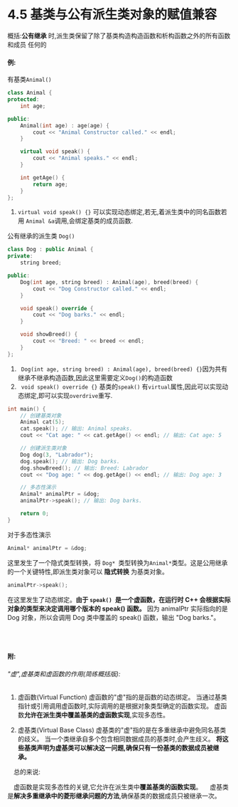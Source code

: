# 4.5 基类与公有派生类对象的赋值兼容  
概括:**公有继承** 时,派生类保留了除了基类构造构造函数和析构函数之外的所有函数和成员
任何的  
#### 例:  

有基类`Animal()`
```cpp
class Animal {
protected:
    int age;

public:
    Animal(int age) : age(age) {
        cout << "Animal Constructor called." << endl;
    }

    virtual void speak() {
        cout << "Animal speaks." << endl;
    }

    int getAge() {
        return age;
    }
};
```
1. `virtual void speak() {}` 可以实现动态绑定,若无,着派生类中的同名函数若用 `Animal &a`调用,会绑定基类的成员函数.  
   


公有继承的派生类 `Dog()`
```cpp
class Dog : public Animal {
private:
    string breed;

public:
    Dog(int age, string breed) : Animal(age), breed(breed) {
        cout << "Dog Constructor called." << endl;
    }

    void speak() override {
        cout << "Dog barks." << endl;
    }

    void showBreed() {
        cout << "Breed: " << breed << endl;
    }
};
```
1. ` Dog(int age, string breed) : Animal(age), breed(breed) {}`因为共有继承不继承构造函数,因此这里需要定义`Dog()`的构造函数
2. ` void speak() override {}` 基类的`speak()` 有`virtual`属性,因此可以实现动态绑定,即可以实现`overdrive`重写.  


```cpp
int main() {
    // 创建基类对象
    Animal cat(5);
    cat.speak(); // 输出: Animal speaks.
    cout << "Cat age: " << cat.getAge() << endl; // 输出: Cat age: 5

    // 创建派生类对象
    Dog dog(3, "Labrador");
    dog.speak(); // 输出: Dog barks.
    dog.showBreed(); // 输出: Breed: Labrador
    cout << "Dog age: " << dog.getAge() << endl; // 输出: Dog age: 3

    // 多态性演示
    Animal* animalPtr = &dog;
    animalPtr->speak(); // 输出: Dog barks.

    return 0;
}
```
对于多态性演示  
```cpp
Animal* animalPtr = &dog;
```  
这里发生了一个隐式类型转换，将 `Dog* `类型转换为` Animal* `类型。这是公用继承的一个关键特性,即派生类对象可以 **隐式转换** 为基类对象。

```cpp
animalPtr->speak(); 
```
在这里发生了动态绑定。**由于 `speak() `是一个虚函数，在运行时 C++ 会根据实际对象的类型来决定调用哪个版本的 speak() 函数。** 因为 animalPtr 实际指向的是 Dog 对象，所以会调用 Dog 类中覆盖的 speak() 函数，输出 "Dog barks."。  

<br>
<br>  

#### 附:
###### "虚",虚基类和虚函数的作用(简练概括版):

1. 虚函数(Virtual Function)
虚函数的"虚"指的是函数的动态绑定。
当通过基类指针或引用调用虚函数时,实际调用的是根据对象类型确定的函数实现。
虚函数**允许在派生类中覆盖基类的虚函数实现**,实现多态性。  

2. 虚基类(Virtual Base Class)
虚基类的"虚"指的是在多重继承中避免同名基类的歧义。
当一个类继承自多个包含相同数据成员的基类时,会产生歧义。
**将这些基类声明为虚基类可以解决这一问题,确保只有一份基类的数据成员被继承。**

&emsp;总的来说:

&emsp;虚函数是实现多态性的关键,它允许在派生类中**覆盖基类的函数实现**。
&emsp;虚基类是**解决多重继承中的菱形继承问题的方法**,确保基类的数据成员只被继承一次。


